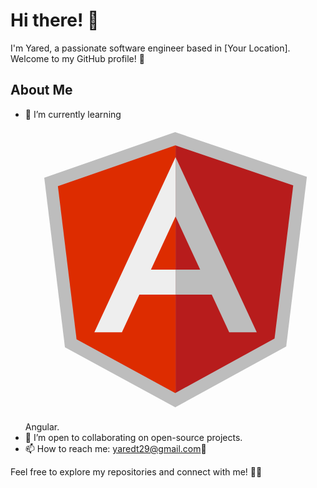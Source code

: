 # Hi there! 👋

I'm Yared, a passionate software engineer based in [Your Location]. Welcome to my GitHub profile! 🚀

## About Me

- 🌱 I’m currently learning <svg xmlns="http://www.w3.org/2000/svg" viewBox="0 0 48 48" width="500px" height="500px"><path fill="#bdbdbd" d="M23.933 2L3 9.285 6.308 36.408 23.955 46 41.693 36.278 45 9.156z"/><path fill="#b71c1c" d="M42.818 10.527L24 4.135 24 43.695 39.832 35.017z"/><path fill="#dd2c00" d="M23.941 4.115L5.181 10.644 8.168 35.143 23.951 43.721 24 43.695 24 4.135z"/><path fill="#bdbdbd" d="M24 5.996L24 15.504 32.578 34 36.987 34z"/><path fill="#eee" d="M11.013 34L15.422 34 24 15.504 24 5.996z"/><path fill="#bdbdbd" d="M24 24H30V28H24z"/><path fill="#eee" d="M18 24H24V28H18z"/></svg> Angular.
- 👯 I’m open to collaborating on open-source projects.
- 📫 How to reach me: yaredt29@gmail.com📧



Feel free to explore my repositories and connect with me! 👩‍💻
